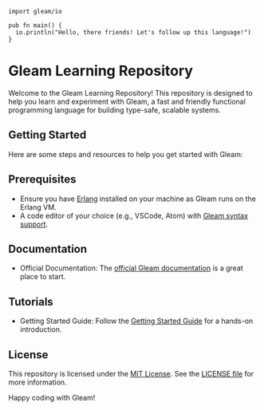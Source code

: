 ```gleam
import gleam/io

pub fn main() {
  io.println("Hello, there friends! Let's follow up this language!")
}
```


# Gleam Learning Repository

Welcome to the Gleam Learning Repository! This repository is designed to help you learn and experiment with Gleam, a fast and friendly functional programming language for building type-safe, scalable systems.

## Getting Started
Here are some steps and resources to help you get started with Gleam:

## Prerequisites
- Ensure you have [Erlang](https://www.erlang.org/) installed on your machine as Gleam runs on the Erlang VM.
- A code editor of your choice (e.g., VSCode, Atom) with [Gleam syntax support](https://gleam.run/getting-started/installing/#editor-plugins).

## Documentation
- Official Documentation: The [official Gleam documentation](https://gleam.run/documentation/) is a great place to start.

## Tutorials
- Getting Started Guide: Follow the [Getting Started Guide](https://gleam.run/writing-gleam/) for a hands-on introduction.


## License

This repository is licensed under the [MIT License](./LICENSE.md). See the [LICENSE file](./LICENSE.md) for more information.

Happy coding with Gleam!
